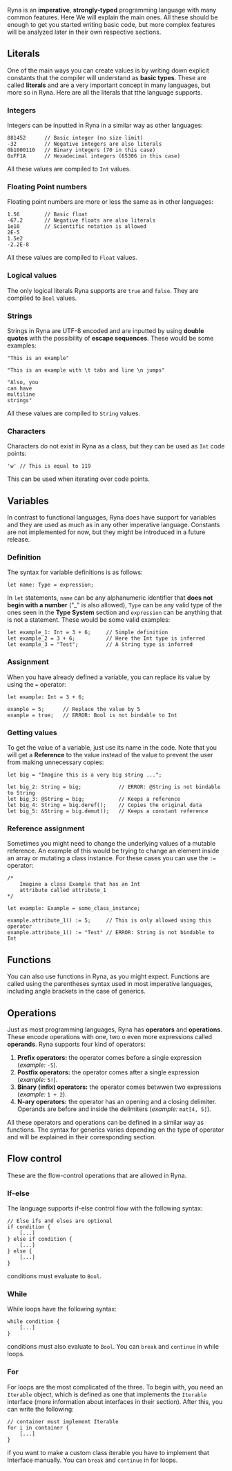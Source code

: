 Ryna is an **imperative**, **strongly-typed** programming language with many common features. Here We will explain the main
ones. All these should be enough to get you started writing basic code, but more complex features will be analyzed later in their
own respective sections.

## Literals

One of the main ways you can create values is by writing down explicit constants that the compiler will understand as **basic types**.
These are called **literals** and are a very important concept in many languages, but more so in Ryna. Here are all the literals that
tthe language supports.   

### Integers

Integers can be inputted in Ryna in a similar way as other languages:

```
881452      // Basic integer (no size limit)
-32         // Negative integers are also literals
0b1000110   // Binary integers (70 in this case)
0xFF1A      // Hexadecimal integers (65306 in this case)
```

All these values are compiled to `Int` values.

### Floating Point numbers

Floating point numbers are more or less the same as in other languages:

```
1.56        // Basic float
-67.2       // Negative floats are also literals
1e10        // Scientific notation is allowed
2E-5
1.5e2
-2.2E-8
```

All these values are compiled to `Float` values.

### Logical values

The only logical literals Ryna supports are `true` and `false`. They are compiled to `Bool` values.

### Strings

Strings in Ryna are UTF-8 encoded and are inputted by using **double quotes** with the possibility of **escape sequences**.
These would be some examples:

```
"This is an example"

"This is an example with \t tabs and line \n jumps"

"Also, you 
can have
multiline 
strings"
```

All these values are compiled to `String` values.

### Characters

Characters do not exist in Ryna as a class, but they can be used as `Int` code points:

```
'w' // This is equal to 119
```

This can be used when iterating over code points.

## Variables

In contrast to functional languages, Ryna does have support for variables and they are used as much as in any other
imperative language. Constants are not implemented for now, but they might be introduced in a future release.

### Definition

The syntax for variable definitions is as follows:

```
let name: Type = expression;
```

In `let` statements, `name` can be any alphanumeric identifier that **does not begin with a number** ("_" is also allowed), 
`Type` can be any valid type of the ones seen in the **Type System** section and `expression` can be anything that is not a 
statement. These would be some valid examples:

```
let example_1: Int = 3 + 6;     // Simple definition
let example_2 = 3 + 6;          // Here the Int type is inferred
let example_3 = "Test";         // A String type is inferred
```

### Assignment

When you have already defined a variable, you can replace its value by using the `=` operator: 

```
let example: Int = 3 + 6;

example = 5;      // Replace the value by 5
example = true;   // ERROR: Bool is not bindable to Int
```

### Getting values

To get the value of a variable, just use its name in the code. Note that you will get a **Reference** to the value instead of the value
to prevent the user from making unnecessary copies:

```
let big = "Imagine this is a very big string ...";

let big_2: String = big;            // ERROR: @String is not bindable to String
let big_3: @String = big;           // Keeps a reference
let big_4: String = big.deref();    // Copies the original data
let big_5: &String = big.demut();   // Keeps a constant reference
```

### Reference assignment

Sometimes you might need to change the underlying values of a mutable reference. An example of this would be trying to change an element inside an array
or mutating a class instance. For these cases you can use the `:=` operator:

```
/*
    Imagine a class Example that has an Int 
    attribute called attribute_1
*/

let example: Example = some_class_instance;

example.attribute_1() := 5;     // This is only allowed using this operator
example.attribute_1() := "Test" // ERROR: String is not bindable to Int
```

## Functions

You can also use functions in Ryna, as you might expect. Functions are called using the parentheses syntax used in most imperative languages, 
including angle brackets in the case of generics.

## Operations

Just as most programming languages, Ryna has **operators** and **operations**. These encode operations with one, two o even more expressions called **operands**. Ryna supports four kind of operators:

1. **Prefix operators:** the operator comes before a single expression (*example:* `-5`).
2. **Postfix operators:** the operator comes after a single expression (*example:* `5!`).
3. **Binary (infix) operators:** the operator comes betwwen two expressions (*example:* `1 + 2`).
4. **N-ary operators:** the operator has an opening and a closing delimiter. Operands are before and inside the delimiters (*example:* `mat[4, 5]`).

All these operators and operations can be defined in a similar way as functions. The syntax for generics varies depending on the type of operator
and will be explained in their corresponding section.

## Flow control

These are the flow-control operations that are allowed in Ryna.

### If-else

The language supports if-else control flow with the following syntax:

```
// Else ifs and elses are optional
if condition {
    [...]
} else if condition {
    [...]
} else {
    [...]
}
```

conditions must evaluate to `Bool`.

### While

While loops have the following syntax:

```
while condition {
    [...]
}
```

conditions must also evaluate to `Bool`. You can `break` and `continue` in while loops.

### For

For loops are the most complicated of the three. To begin with, you need an `Iterable` object, which is defined as
one that implements the `Iterable` interface (more information about interfaces in their section). After this, you can write
the following:

```
// container must implement Iterable
for i in container {
    [...]
}
```

if you want to make a custom class iterable you have to implement that Interface manually. You can `break` and `continue` in for loops.